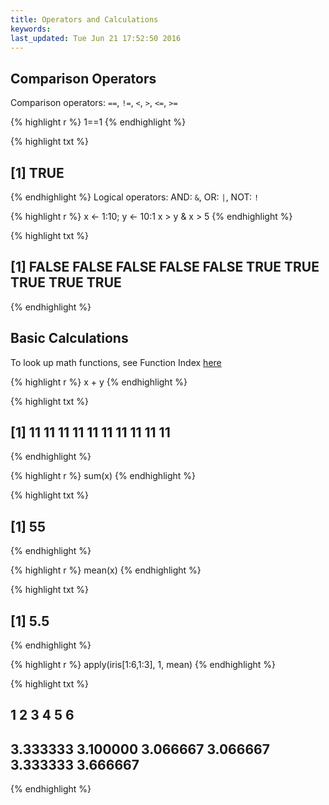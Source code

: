 ```yaml
---
title: Operators and Calculations
keywords: 
last_updated: Tue Jun 21 17:52:50 2016
---
```


## Comparison Operators

Comparison operators: `==`, `!=`, `<`, `>`, `<=`, `>=`

{% highlight r %}
1==1
{% endhighlight %}

{% highlight txt %}
## [1] TRUE
{% endhighlight %}
Logical operators: AND: `&`, OR: `|`, NOT: `!`

{% highlight r %}
x <- 1:10; y <- 10:1
x > y & x > 5
{% endhighlight %}

{% highlight txt %}
##  [1] FALSE FALSE FALSE FALSE FALSE  TRUE  TRUE  TRUE  TRUE  TRUE
{% endhighlight %}

## Basic Calculations

To look up math functions, see Function Index [here](http://cran.at.r-project.org/doc/manuals/R-intro.html#Function-and-variable-index)

{% highlight r %}
x + y
{% endhighlight %}

{% highlight txt %}
##  [1] 11 11 11 11 11 11 11 11 11 11
{% endhighlight %}

{% highlight r %}
sum(x)
{% endhighlight %}

{% highlight txt %}
## [1] 55
{% endhighlight %}

{% highlight r %}
mean(x)
{% endhighlight %}

{% highlight txt %}
## [1] 5.5
{% endhighlight %}

{% highlight r %}
apply(iris[1:6,1:3], 1, mean) 
{% endhighlight %}

{% highlight txt %}
##        1        2        3        4        5        6 
## 3.333333 3.100000 3.066667 3.066667 3.333333 3.666667
{% endhighlight %}

